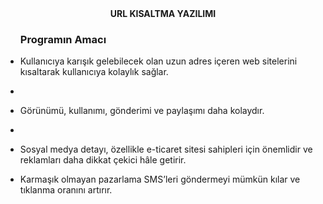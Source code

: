 <center><b>URL KISALTMA YAZILIMI</b></center>
<ul>
<h3>Programın Amacı</h3>
<li><p> Kullanıcıya karışık gelebilecek olan uzun adres içeren web sitelerini kısaltarak kullanıcıya kolaylık sağlar.<li></p>
<li <p> Görünümü, kullanımı, gönderimi ve paylaşımı daha kolaydır.<li></p>
<li <p>Sosyal medya detayı, özellikle e-ticaret sitesi sahipleri için önemlidir ve reklamları daha dikkat çekici hâle getirir.</p></li>
<li <p>Karmaşık olmayan pazarlama SMS’leri göndermeyi mümkün kılar ve tıklanma oranını artırır.</p></li>
 <ul>
